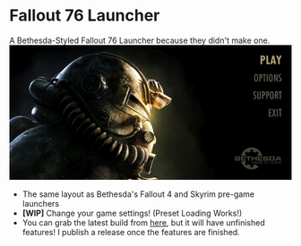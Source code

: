 # Fallout 76 Launcher
A Bethesda-Styled Fallout 76 Launcher because they didn't make one.
![MainMenu](https://raw.githubusercontent.com/kran27/Fallout76Launcher/master/Fallout76Launcher/Resources/MainMenu.PNG)
* The same layout as Bethesda's Fallout 4 and Skyrim pre-game launchers
* **[WIP]** Change your game settings! (Preset Loading Works!)
* You can grab the latest build from [here](https://github.com/kran27/Fallout76Launcher/raw/master/Fallout76Launcher/bin/Debug/Fallout76Launcher.exe), but it will have unfinished features! I publish a release once the features are finished.